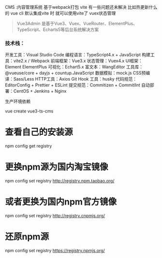 CMS :内容管理系统
基于webpack打包
vite 有一些问题还未解决 比如热更新什么的
vue cli  默认集成vite 时 就可以使用vite了
vuex状态管理

> Vue3Admin 是基于Vue3、Vuex、VueRouter、ElementPlus、TypeScript、Echarts5等后台系统解决方案

### 技术栈：
开发工具：Visual Studio Code
编程语言：TypeScript4.x + JavaScript
构建工具：vite2.x / Webpack
前端框架：Vue3.x
状态管理：Vuex4.x
UI框架：Element ElementPlus
可视化：Echart5.x
富文本：WangEditor
工具库：@vueuse/core + dayjs + countup.JavaScript
数据模拟：mock.js
CSS预编译：Sass/Less
HTTP工具：Axios
Git Hook 工具：husky
代码规范：EditorConfig + Prettier + ESLint
提交规范：Commitizen + Commitllnt
自动部署：CentOS + Jenkins + Nginx

生产环境依赖


vue create vue3-ts-cms



# 查看自己的安装源
npm config get registry
 
# 更换npm源为国内淘宝镜像
npm config set registry http://registry.npm.taobao.org/
 
# 或者更换为国内npm官方镜像
npm config set registry http://registry.cnpmjs.org/
 
# 还原npm源
npm config set registry https://registry.npmjs.org/